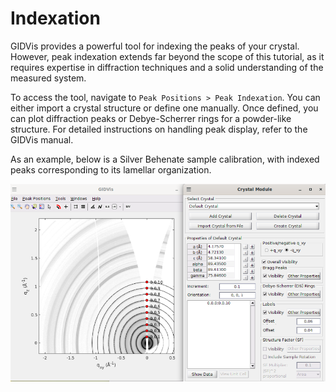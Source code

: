 # Indexation

GIDVis provides a powerful tool for indexing the peaks of your crystal. However, peak indexation extends far beyond the scope of this tutorial, as it requires expertise in diffraction techniques and a solid understanding of the measured system.

To access the tool, navigate to `Peak Positions > Peak Indexation`. You can either import a crystal structure or define one manually. Once defined, you can plot diffraction peaks or Debye-Scherrer rings for a powder-like structure. For detailed instructions on handling peak display, refer to the GIDVis manual.

As an example, below is a Silver Behenate sample calibration, with indexed peaks corresponding to its lamellar organization.

![](images/indexation-behenate.png)
